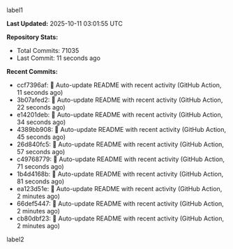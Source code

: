 
label1 
<!-- ACTIVITY_START -->
**Last Updated:** 2025-10-11 03:01:55 UTC

**Repository Stats:**
- Total Commits: 71035
- Last Commit: 11 seconds ago

**Recent Commits:**
- ccf7396af: 🤖 Auto-update README with recent activity (GitHub Action, 11 seconds ago)
- 3b07afed2: 🤖 Auto-update README with recent activity (GitHub Action, 22 seconds ago)
- e14201deb: 🤖 Auto-update README with recent activity (GitHub Action, 34 seconds ago)
- 4389bb908: 🤖 Auto-update README with recent activity (GitHub Action, 45 seconds ago)
- 26d840fc5: 🤖 Auto-update README with recent activity (GitHub Action, 57 seconds ago)
- c49768779: 🤖 Auto-update README with recent activity (GitHub Action, 71 seconds ago)
- 1b4d4168b: 🤖 Auto-update README with recent activity (GitHub Action, 81 seconds ago)
- ea123d51e: 🤖 Auto-update README with recent activity (GitHub Action, 2 minutes ago)
- 66def5447: 🤖 Auto-update README with recent activity (GitHub Action, 2 minutes ago)
- cb80dbf23: 🤖 Auto-update README with recent activity (GitHub Action, 2 minutes ago)
<!-- ACTIVITY_END -->

label2
